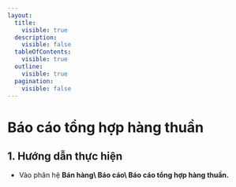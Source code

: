 ```yaml
---
layout:
  title:
    visible: true
  description:
    visible: false
  tableOfContents:
    visible: true
  outline:
    visible: true
  pagination:
    visible: false
---
```


# Báo cáo tổng hợp hàng thuần

## 1.      Hướng dẫn thực hiện

* Vào phân hệ **Bán hàng\ Báo cáo\ Báo cáo tổng hợp hàng thuần.**

<figure><img src="../.gitbook/assets/sb_7 (4).png" alt=""><figcaption></figcaption></figure>
